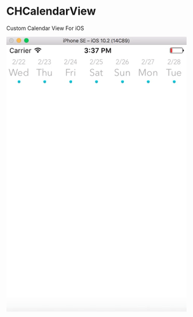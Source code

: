 # CHCalendarView
Custom Calendar View For iOS

![alt text](https://github.com/assadjaved/CHCalendarView/blob/master/usage.gif)
